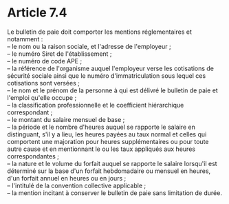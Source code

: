 # Article 7.4

Le bulletin de paie doit comporter les mentions réglementaires et notamment :  
 – le nom ou la raison sociale, et l'adresse de l'employeur ;  
 – le numéro Siret de l'établissement ;  
 – le numéro de code APE ;  
 – la référence de l'organisme auquel l'employeur verse les cotisations de sécurité sociale ainsi que le numéro d'immatriculation sous lequel ces cotisations sont versées ;  
 – le nom et le prénom de la personne à qui est délivré le bulletin de paie et l'emploi qu'elle occupe ;  
 – la classification professionnelle et le coefficient hiérarchique correspondant ;  
 – le montant du salaire mensuel de base ;  
 – la période et le nombre d'heures auquel se rapporte le salaire en distinguant, s'il y a lieu, les heures payées au taux normal et celles qui comportent une majoration pour heures supplémentaires ou pour toute autre cause et en mentionnant le ou les taux appliqués aux heures correspondantes ;  
 – la nature et le volume du forfait auquel se rapporte le salaire lorsqu'il est déterminé sur la base d'un forfait hebdomadaire ou mensuel en heures, d'un forfait annuel en heures ou en jours ;  
 – l'intitulé de la convention collective applicable ;  
 – la mention incitant à conserver le bulletin de paie sans limitation de durée.

